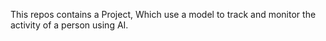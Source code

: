 This repos contains a Project, Which use a model to track and monitor the activity of a person using AI.
